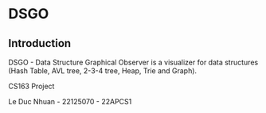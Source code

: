 # DSGO

## Introduction

DSGO - Data Structure Graphical Observer is a visualizer for data structures (Hash Table, AVL tree, 2-3-4 tree, Heap, Trie and Graph).

CS163 Project

Le Duc Nhuan - 22125070 - 22APCS1
